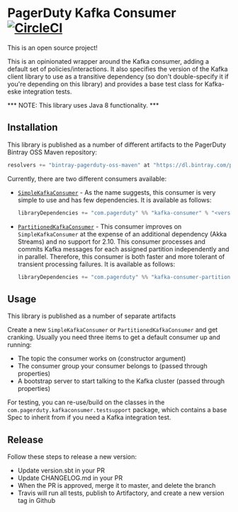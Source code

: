 # PagerDuty Kafka Consumer [![CircleCI](https://circleci.com/gh/PagerDuty/scala-kafka-consumer/tree/master.svg?style=svg)](https://circleci.com/gh/PagerDuty/scala-kafka-consumer/tree/master)

This is an open source project!

This is an opinionated wrapper around the Kafka consumer, adding a default set
of policies/interactions. It also specifies the version of the Kafka client
library to use as a transitive dependency (so don't double-specify it if
you're depending on this library) and provides a base test class for Kafka-eske
integration tests.

*** NOTE: This library uses Java 8 functionality. ***

## Installation

This library is published as a number of different artifacts to the PagerDuty Bintray OSS Maven repository:

```scala
resolvers += "bintray-pagerduty-oss-maven" at "https://dl.bintray.com/pagerduty/oss-maven"
```

Currently, there are two different consumers available:

 - [`SimpleKafkaConsumer`](main/src/main/scala/com/pagerduty/kafkaconsumer/SimpleKafkaConsumer.scala) - As the name suggests, 
   this consumer is very simple to use and has few dependencies. It is available as follows:
   
   ```scala
   libraryDependencies += "com.pagerduty" %% "kafka-consumer" % "<version>"
   ```   
   
 - [`PartitionedKafkaConsumer`](partitioned/src/main/scala/com/pagerduty/kafkaconsumer/PartitionedKafkaConsumer.scala) - 
   This consumer improves on `SimpleKafkaConsumer` at the expense of an additional dependency
   (Akka Streams) and no support for 2.10. This consumer processes and commits Kafka messages for each assigned partition
   independently and in parallel. Therefore, this consumer is both faster and more tolerant of transient processing failures.
   It is available as follows:
   
   ```scala
   libraryDependencies += "com.pagerduty" %% "kafka-consumer-partitioned" % "<version>"
   ```   

## Usage

This library is published as a number of separate artifacts

Create a new `SimpleKafkaConsumer` or `PartitionedKafkaConsumer` and get cranking. Usually you need three items to get a default
consumer up and running:

- The topic the consumer works on (constructor argument)
- The consumer group your consumer belongs to (passed through properties)
- A bootstrap server to start talking to the Kafka cluster (passed through properties)

For testing, you can re-use/build on the classes in the `com.pagerduty.kafkaconsumer.testsupport`
package, which contains a base Spec to inherit from if you need a Kafka integration
test.

## Release

Follow these steps to release a new version:
 - Update version.sbt in your PR
 - Update CHANGELOG.md in your PR
 - When the PR is approved, merge it to master, and delete the branch
 - Travis will run all tests, publish to Artifactory, and create a new version tag in Github
